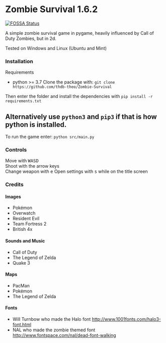 # Zombie Survival 1.6.2
[![FOSSA Status](https://app.fossa.io/api/projects/git%2Bgithub.com%2Fthdb-theo%2FZombie-Survival.svg?type=shield)](https://app.fossa.io/projects/git%2Bgithub.com%2Fthdb-theo%2FZombie-Survival?ref=badge_shield)


A simple zombie survival game in pygame, heavily influenced by Call of Duty Zombies, but in 2d.

Tested on Windows and Linux (Ubuntu and Mint)

### Installation
Requirements
* python >= 3.7
Clone the package with:
`git clone https://github.com/thdb-theo/Zombie-Survival`

Then enter the folder and install the dependencies with `pip install -r requirements.txt`

Alternatively use `python3` and `pip3` if that is how python is installed.
---

To run the game enter: `python src/main.py`

### Controls

Move with <kbd>WASD</kbd>  
Shoot with the arrow keys  
Change weapon with <kbd>e</kbd>
Open settings with <kbd>s</kbd> while on the title screen

### Credits

#### Images

* Pokémon
* Overwatch
* Resident Evil
* Team Fortress 2
* British 4x

#### Sounds and Music

* Call of Duty
* The Legend of Zelda
* Quake 3

#### Maps

* PacMan
* Pokémon
* The Legend of Zelda

#### Fonts

* Will Turnbow who made the Halo font <http://www.1001fonts.com/halo3-font.html>
* NAL who made the zombie themed font <http://www.fontspace.com/nal/dead-font-walking>
